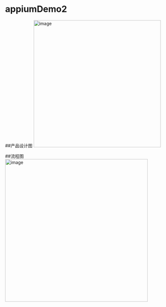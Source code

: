 # appiumDemo2
##产品设计图
<img width="410" alt="image" src="https://user-images.githubusercontent.com/38313223/210793176-a74bb33a-366b-4834-8246-4984f1c70105.png">

##流程图
<img width="460" alt="image" src="https://user-images.githubusercontent.com/38313223/210793130-75784a3c-7810-4075-b521-5dd30936e610.png">
